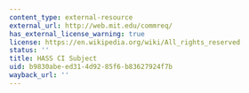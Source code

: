 ```yaml
---
content_type: external-resource
external_url: http://web.mit.edu/commreq/
has_external_license_warning: true
license: https://en.wikipedia.org/wiki/All_rights_reserved
status: ''
title: HASS CI Subject
uid: b9830abe-ed31-4d92-85f6-b83627924f7b
wayback_url: ''
---
```

